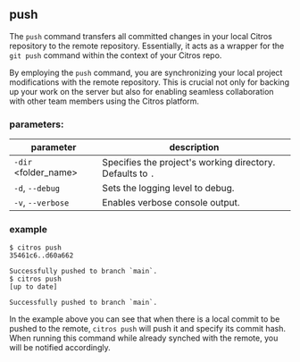 ## push
The `push` command transfers all committed changes in your local Citros repository to the remote repository. Essentially, it acts as a wrapper for the `git push` command within the context of your Citros repo.

By employing the `push` command, you are synchronizing your local project modifications with the remote repository. This is crucial not only for backing up your work on the server but also for enabling seamless collaboration with other team members using the Citros platform.

### parameters:
parameter|description
|--|--|
|`-dir` <folder_name> | Specifies the project's working directory. Defaults to `.`|
|`-d`, `--debug` | Sets the logging level to debug.|
|`-v`, `--verbose` | Enables verbose console output.|

### example

    $ citros push
    35461c6..d60a662

    Successfully pushed to branch `main`.
    $ citros push
    [up to date]

    Successfully pushed to branch `main`.

In the example above you can see that when there is a local commit to be pushed to the remote, `citros push` will push it and specify its commit hash. When running this command while already synched with the remote, you will be notified accordingly. 
